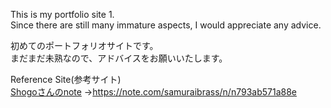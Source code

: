 This is my portfolio site 1.  
Since there are still many immature aspects, I would appreciate any advice.


初めてのポートフォリオサイトです。  
まだまだ未熟なので、アドバイスをお願いいたします。  
  
  
Reference Site(参考サイト)  
 [Shogoさんのnote](https://note.com/samuraibrass/n/n793ab571a88e) →https://note.com/samuraibrass/n/n793ab571a88e
